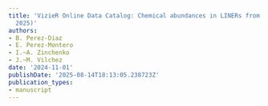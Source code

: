 ```yaml
---
title: 'VizieR Online Data Catalog: Chemical abundances in LINERs from MaNGA. I (Perez-Diaz+,
  2025)'
authors:
- B. Perez-Diaz
- E. Perez-Montero
- I.~A. Zinchenko
- J.~M. Vilchez
date: '2024-11-01'
publishDate: '2025-08-14T18:13:05.238723Z'
publication_types:
- manuscript
---
```

